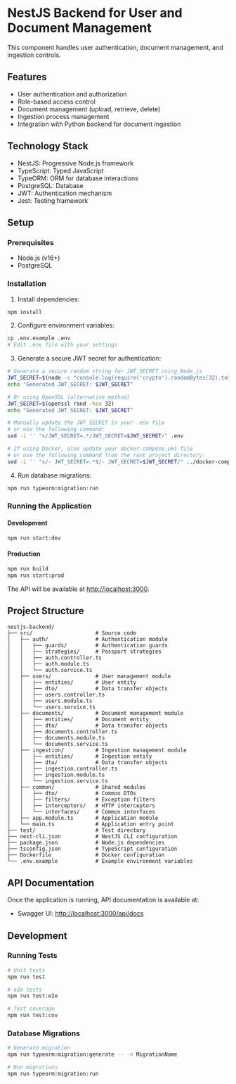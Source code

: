 # NestJS Backend for User and Document Management

This component handles user authentication, document management, and ingestion controls.

## Features

- User authentication and authorization
- Role-based access control
- Document management (upload, retrieve, delete)
- Ingestion process management
- Integration with Python backend for document ingestion

## Technology Stack

- NestJS: Progressive Node.js framework
- TypeScript: Typed JavaScript
- TypeORM: ORM for database interactions
- PostgreSQL: Database
- JWT: Authentication mechanism
- Jest: Testing framework

## Setup

### Prerequisites

- Node.js (v16+)
- PostgreSQL

### Installation

1. Install dependencies:

```bash
npm install
```

2. Configure environment variables:

```bash
cp .env.example .env
# Edit .env file with your settings
```

3. Generate a secure JWT secret for authentication:

```bash
# Generate a secure random string for JWT_SECRET using Node.js
JWT_SECRET=$(node -e "console.log(require('crypto').randomBytes(32).toString('hex'))")
echo "Generated JWT_SECRET: $JWT_SECRET"

# Or using OpenSSL (alternative method)
JWT_SECRET=$(openssl rand -hex 32)
echo "Generated JWT_SECRET: $JWT_SECRET"

# Manually update the JWT_SECRET in your .env file
# or use the following command:
sed -i '' "s/JWT_SECRET=.*/JWT_SECRET=$JWT_SECRET/" .env

# If using Docker, also update your docker-compose.yml file
# or use the following command from the root project directory:
sed -i '' "s/- JWT_SECRET=.*$/- JWT_SECRET=$JWT_SECRET/" ../docker-compose.yml
```

4. Run database migrations:

```bash
npm run typeorm:migration:run
```

### Running the Application

#### Development

```bash
npm run start:dev
```

#### Production

```bash
npm run build
npm run start:prod
```

The API will be available at <http://localhost:3000>.

## Project Structure

```
nestjs-backend/
├── src/                    # Source code
│   ├── auth/               # Authentication module
│   │   ├── guards/         # Authentication guards
│   │   ├── strategies/     # Passport strategies
│   │   ├── auth.controller.ts
│   │   ├── auth.module.ts
│   │   └── auth.service.ts
│   ├── users/              # User management module
│   │   ├── entities/       # User entity
│   │   ├── dto/            # Data transfer objects
│   │   ├── users.controller.ts
│   │   ├── users.module.ts
│   │   └── users.service.ts
│   ├── documents/          # Document management module
│   │   ├── entities/       # Document entity
│   │   ├── dto/            # Data transfer objects
│   │   ├── documents.controller.ts
│   │   ├── documents.module.ts
│   │   └── documents.service.ts
│   ├── ingestion/          # Ingestion management module
│   │   ├── entities/       # Ingestion entity
│   │   ├── dto/            # Data transfer objects
│   │   ├── ingestion.controller.ts
│   │   ├── ingestion.module.ts
│   │   └── ingestion.service.ts
│   ├── common/             # Shared modules
│   │   ├── dto/            # Common DTOs
│   │   ├── filters/        # Exception filters
│   │   ├── interceptors/   # HTTP interceptors
│   │   └── interfaces/     # Common interfaces
│   ├── app.module.ts       # Application module
│   └── main.ts             # Application entry point
├── test/                   # Test directory
├── nest-cli.json           # NestJS CLI configuration
├── package.json            # Node.js dependencies
├── tsconfig.json           # TypeScript configuration
├── Dockerfile              # Docker configuration
└── .env.example            # Example environment variables
```

## API Documentation

Once the application is running, API documentation is available at:

- Swagger UI: <http://localhost:3000/api/docs>

## Development

### Running Tests

```bash
# Unit tests
npm run test

# e2e tests
npm run test:e2e

# Test coverage
npm run test:cov
```

### Database Migrations

```bash
# Generate migration
npm run typeorm:migration:generate -- -n MigrationName

# Run migrations
npm run typeorm:migration:run
```
